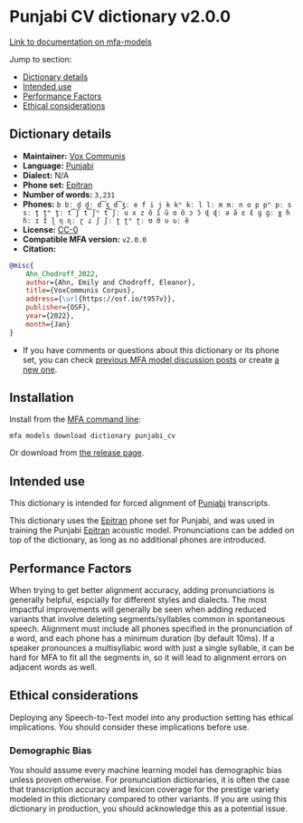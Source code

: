 
# Punjabi CV dictionary v2.0.0

[Link to documentation on mfa-models](https://mfa-models.readthedocs.io/en/main/dictionary/punjabi_cv.html)

Jump to section:

- [Dictionary details](#dictionary-details)
- [Intended use](#intended-use)
- [Performance Factors](#performance-factors)
- [Ethical considerations](#ethical-considerations)

## Dictionary details

- **Maintainer:** [Vox Communis](https://osf.io/t957v/)
- **Language:** [Punjabi](https://en.wikipedia.org/wiki/Punjabi_language)
- **Dialect:** N/A
- **Phone set:** [Epitran](https://github.com/dmort27/epitran)
- **Number of words:** `3,231`
- **Phones:** `b bː d̪ d̪ː d͡ʒ d͡ʒː e f i j k kʰ kː l lː m mː n o p pʰ pː s sː t̪ t̪ʰ t̪ː t͡ʃ t͡ʃʰ t͡ʃː u x z õ ĩ ũ ɑ ɑ̃ ɔ ɔ̃ ɖ ɖː ə ə̃ ɛ ɛ̃ ɡ ɡː ɣ ɦ ɦː ɪ ɪ̃ ɭ ɳ ɳː ɽ ɾ ʃ ʃː ʈ ʈʰ ʈː ʊ ʊ̃ ʋ ʋː ẽ`
- **License:** [CC-0](https://creativecommons.org/publicdomain/zero/1.0/)
- **Compatible MFA version:** `v2.0.0`
- **Citation:**

```bibtex
@misc{
	Ahn_Chodroff_2022,
	author={Ahn, Emily and Chodroff, Eleanor},
	title={VoxCommunis Corpus},
	address={\url{https://osf.io/t957v}},
	publisher={OSF},
	year={2022},
	month={Jan}
}
```

- If you have comments or questions about this dictionary or its phone set, you can check [previous MFA model discussion posts](https://github.com/MontrealCorpusTools/mfa-models/discussions?discussions_q=Punjabi+CV+dictionary+v2.0.0) or create [a new one](https://github.com/MontrealCorpusTools/mfa-models/discussions/new).

## Installation

Install from the [MFA command line](https://montreal-forced-aligner.readthedocs.io/en/latest/user_guide/models/index.html):

```
mfa models download dictionary punjabi_cv
```

Or download from [the release page](https://github.com/MontrealCorpusTools/mfa-models/releases/tag/dictionary-punjabi_cv-v2.0.0).

## Intended use

This dictionary is intended for forced alignment of [Punjabi](https://en.wikipedia.org/wiki/Punjabi_language) transcripts.

This dictionary uses the [Epitran](https://github.com/dmort27/epitran) phone set for Punjabi, and was used in training the Punjabi [Epitran](https://github.com/dmort27/epitran) acoustic model.
Pronunciations can be added on top of the dictionary, as long as no additional phones are introduced.

## Performance Factors

When trying to get better alignment accuracy, adding pronunciations is generally helpful, espcially for different styles and dialects.
The most impactful improvements will generally be seen when adding reduced variants that
involve deleting segments/syllables common in spontaneous speech.  Alignment must include all phones specified in the pronunciation of a word, and each phone has
a minimum duration (by default 10ms). If a speaker pronounces a multisyllabic word with just a single syllable, it can be hard for MFA to fit all the segments in,
so it will lead to alignment errors on adjacent words as well.

## Ethical considerations

Deploying any Speech-to-Text model into any production setting has ethical implications. You should consider these implications before use.

### Demographic Bias

You should assume every machine learning model has demographic bias unless proven otherwise.
For pronunciation dictionaries, it is often the case that transcription accuracy and lexicon coverage for the prestige variety modeled in this dictionary compared to other variants.
If you are using this dictionary in production, you should acknowledge this as a potential issue.
